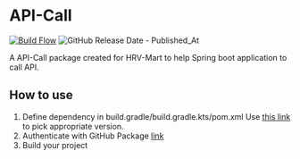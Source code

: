 # API-Call
[![Build Flow](https://github.com/HRV-Mart/API-Call/actions/workflows/build.yml/badge.svg)](https://github.com/HRV-Mart/API-Call/actions/workflows/build.yml)
![GitHub Release Date - Published_At](https://img.shields.io/github/release-date/HRV-Mart/API-Call)

A API-Call package created for HRV-Mart to help Spring boot application to call API.
## How to use
1) Define dependency in build.gradle/build.gradle.kts/pom.xml
   Use [this link](https://github.com/orgs/HRV-Mart/packages?repo_name=API-Call) to pick appropriate version.
2) Authenticate with GitHub Package [link](https://docs.github.com/en/packages/working-with-a-github-packages-registry/working-with-the-gradle-registry#authenticating-with-a-personal-access-token)
3) Build your project
